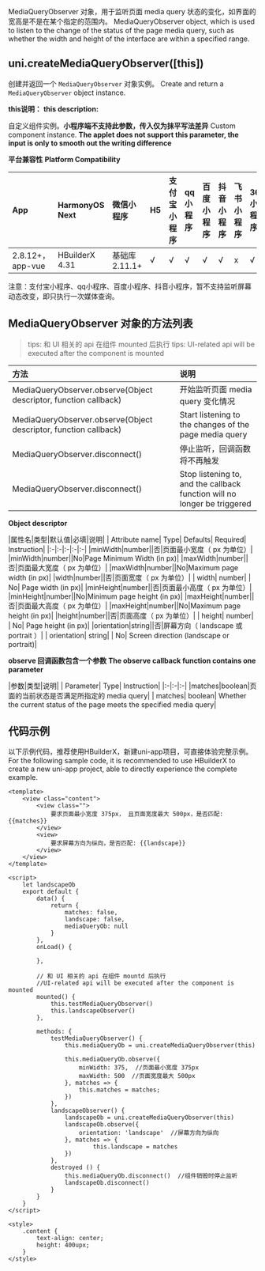 MediaQueryObserver 对象，用于监听页面 media query 状态的变化，如界面的宽高是不是在某个指定的范围内。
MediaQueryObserver object, which is used to listen to the change of the status of the page media query, such as whether the width and height of the interface are within a specified range.

## uni.createMediaQueryObserver([this])
创建并返回一个 ``MediaQueryObserver`` 对象实例。
Create and return a `MediaQueryObserver` object instance.

**this说明：**
**this description:**

自定义组件实例。**小程序端不支持此参数，传入仅为抹平写法差异**
Custom component instance. **The applet does not support this parameter, the input is only to smooth out the writing difference**

**平台兼容性**
**Platform Compatibility**

|App|HarmonyOS Next|微信小程序|H5|支付宝小程序|qq小程序|百度小程序|抖音小程序|飞书小程序|360小程序|快应用|元服务|
|:-|:-|:-|:-|:-|:-|:-|:-|:-|:-|:-|:-:|
|2.8.12+，app-vue|HBuilderX 4.31|基础库 2.11.1+|√|√|√|√|√|x|√|x|x|

注意：支付宝小程序、qq小程序、百度小程序、抖音小程序，暂不支持监听屏幕动态改变，即只执行一次媒体查询。

## MediaQueryObserver 对象的方法列表

>tips: 和 UI 相关的 api 在组件 mounted 后执行
> tips: UI-related api will be executed after the component is mounted

|方法|说明|
|:-|:-|
|MediaQueryObserver.observe(Object descriptor, function callback)|开始监听页面 media query 变化情况|
| MediaQueryObserver.observe(Object descriptor, function callback)| Start listening to the changes of the page media query|
|MediaQueryObserver.disconnect()|停止监听，回调函数将不再触发|
| MediaQueryObserver.disconnect()| Stop listening to, and the callback function will no longer be triggered|

**Object descriptor**

|属性名|类型|默认值|必填|说明|
| Attribute name| Type| Defaults| Required| Instruction|
|:-|:-|:-|:-|:-|
|minWidth|number||否|页面最小宽度（ px 为单位）|
|minWidth|number||No|Page Minimum Width (in px)|
|maxWidth|number||否|页面最大宽度（ px 为单位）|
|maxWidth|number||No|Maximum page width (in px)|
|width|number||否|页面宽度（ px 为单位）|
| width| number| | No| Page width (in px)|
|minHeight|number||否|页面最小高度（ px 为单位）|
|minHeight|number||No|Minimum page height (in px)|
|maxHeight|number||否|页面最大高度（ px 为单位）|
|maxHeight|number||No|Maximum page height (in px)|
|height|number||否|页面高度（ px 为单位）|
| height| number| | No| Page height (in px)|
|orientation|string||否|屏幕方向（ landscape 或 portrait ）|
| orientation| string| | No| Screen direction (landscape or portrait)|

**observe 回调函数包含一个参数**
**The observe callback function contains one parameter**

|参数|类型|说明|
| Parameter| Type| Instruction|
|:-|:-|:-|
|matches|boolean|页面的当前状态是否满足所指定的 media query|
| matches| boolean| Whether the current status of the page meets the specified media query|

## 代码示例

以下示例代码，推荐使用HBuilderX，新建uni-app项目，可直接体验完整示例。
For the following sample code, it is recommended to use HBuilderX to create a new uni-app project, able to directly experience the complete example.

```vue
<template>
    <view class="content">
        <view class="">
            要求页面最小宽度 375px， 且页面宽度最大 500px，是否匹配: {{matches}}
        </view>
        <view>
            要求屏幕方向为纵向，是否匹配: {{landscape}}
        </view>
    </view>
</template>

<script>
    let landscapeOb
    export default {
        data() {
            return {
                matches: false,
                landscape: false,
                mediaQueryOb: null
            }
        },
        onLoad() {

        },

        // 和 UI 相关的 api 在组件 mountd 后执行
        //UI-related api will be executed after the component is mounted
        mounted() {
            this.testMediaQueryObserver()
            this.landscapeObserver()
        },

        methods: {
            testMediaQueryObserver() {
                this.mediaQueryOb = uni.createMediaQueryObserver(this)

                this.mediaQueryOb.observe({
                    minWidth: 375,  //页面最小宽度 375px
                    maxWidth: 500  //页面宽度最大 500px
                }, matches => {
                    this.matches = matches;
                })
            },
            landscapeObserver() {
                landscapeOb = uni.createMediaQueryObserver(this)
                landscapeOb.observe({
                    orientation: 'landscape'  //屏幕方向为纵向
                }, matches => {
                        this.landscape = matches
                })
            },
            destroyed () {
                this.mediaQueryOb.disconnect()  //组件销毁时停止监听
                landscapeOb.disconnect()
            }
        }
    }
</script>

<style>
    .content {
        text-align: center;
        height: 400upx;
    }
</style>
```
